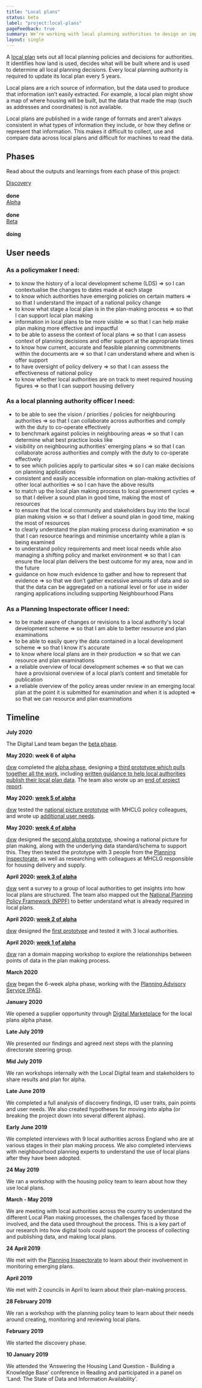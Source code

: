 ```yaml
---
title: "Local plans"
status: beta
label: "project:local-plans"
pageFeedback: true
summary: We’re working with local planning authorities to design an improved format for publishing local plan data so that it’s easy to find, use and trust.
layout: single
---
```


A [local plan](https://www.gov.uk/guidance/plan-making) sets out all local planning policies and decisions for authorities. It identifies how land is used, decides what will be built where and is used to determine all local planning decisions. Every local planning authority is required to update its local plan every 5 years.

Local plans are a rich source of information, but the data used to produce that information isn’t easily extracted. For example, a local plan might show a map of where housing will be built, but the data that made the map (such as addresses and coordinates) is not available.

Local plans are published in a wide range of formats and aren’t always consistent in what types of information they include, or how they define or represent that information. This makes it difficult to collect, use and compare data across local plans and difficult for machines to read the data.

## Phases

Read about the outputs and learnings from each phase of this project:

<div class="govuk-grid-row">
  <div class="equal-panels">
    <div class="equal-panels-single">
      <a href="/project/local-plans/discovery" class="govuk-body-l">Discovery</a><br/><br/><strong class="govuk-tag govuk-tag--grey">done</strong>
    </div>
    <div class="equal-panels-single">
      <a href="/project/local-plans/alpha" class="govuk-body-l">Alpha</a><br/><br/><strong class="govuk-tag govuk-tag--grey">done</strong>
    </div>
    <div class="equal-panels-single">
      <a href="/project/local-plans/beta" class="govuk-body-l">Beta</a><br/><br/><strong class="govuk-tag govuk-tag--grey">doing</strong>
    </div>
  </div>
</div>

## User needs

### As a policymaker I need:
- to know the history of a local development scheme (LDS) ⇒ so I can contextualise the changes to dates made at each stage
- to know which authorities have emerging policies on certain matters ⇒ so that I understand the impact of a national policy change
- to know what stage a local plan is in the plan-making process ⇒ so that I can support local plan making
- information in local plans to be more visible ⇒ so that I can help make plan making more effective and impactful
- to be able to assess the context of local plans ⇒ so that I can assess context of planning decisions and offer support at the appropriate times
- to know how current, accurate and feasible planning commitments within the documents are ⇒ so that I can understand where and when is offer support
- to have oversight of policy delivery ⇒ so that I can assess the effectiveness of national policy
- to know whether local authorities are on track to meet required housing figures ⇒ so that I can support housing delivery

### As a local planning authority officer I need:
- to be able to see the vision / priorities / policies for neighbouring authorities ⇒ so that I can collaborate across authorities and comply with the duty to co-operate effectively
- to benchmark against policies in neighbouring areas ⇒ so that I can determine what best practice looks like
- visibility on neighbouring authorities’ emerging plans ⇒ so that I can collaborate across authorities and comply with the duty to co-operate effectively
- to see which policies apply to particular sites ⇒ so I can make decisions on planning applications
- consistent and easily accessible information on plan-making activities of other local authorities ⇒ so I can have the above results
- to match up the local plan making process to local government cycles ⇒ so that I deliver a sound plan in good time, making the most of resources
- to ensure that the local community and stakeholders buy into the local plan making vision ⇒ so that I deliver a sound plan in good time, making the most of resources
- to clearly understand the plan making process during examination ⇒ so that I can resource hearings and minimise uncertainty while a plan is being examined
- to understand policy requirements and meet local needs while also managing a shifting policy and market environment ⇒ so that I can ensure the local plan delivers the best outcome for my area, now and in the future
- guidance on how much evidence to gather and how to represent that evidence ⇒ so that we don’t gather excessive amounts of data and so that the data can be aggregated on a national level or for use in wider ranging applications including supporting Neighbourhood Plans

### As a Planning Inspectorate officer I need:
- to be made aware of changes or revisions to a local authority's local development scheme ⇒ so that I am able to better resource and plan examinations
- to be able to easily query the data contained in a local development scheme ⇒ so that I know it's accurate
- to know where local plans are in their production ⇒ so that we can resource and plan examinations
- a reliable overview of local development schemes ⇒ so that we can have a provisional overview of a local plan’s content and timetable for publication
- a reliable overview of the policy areas under review in an emerging local plan at the point it is submitted for examination and when it is adopted ⇒ so that we can resource and plan examinations

## Timeline

**July 2020**

The Digital Land team began the [beta phase](https://digital-land.github.io/project/local-plans/beta/).

**May 2020: week 6 of alpha**

[dxw](https://www.dxw.com/) completed the [alpha phase](https://digital-land.github.io/project/local-plans/alpha/), designing a [third prototype which pulls together all the work](https://local-plan.herokuapp.com/v3), including [written guidance to help local authorities publish their local plan data](https://local-plan.herokuapp.com/v3/publish-data). The team also wrote up an [end of project report](https://docs.google.com/presentation/d/e/2PACX-1vRQAXERMxFtnHperwzobOKVbOofG5SXwurb31AJZzOx5c7k1ObsBinNBuZ9uc1Ifw/pub?start=false&loop=false&delayms=3000). 

**May 2020: [week 5 of alpha](https://digital-land.github.io/weeknote/2020-05-07/)**

[dxw](https://www.dxw.com/) tested the [national picture prototype](https://local-plan.herokuapp.com/v2) with MHCLG policy colleagues, and wrote up [additional user needs](https://digital-land.github.io/project/local-plans/alpha/#user-needs). 

**May 2020: [week 4 of alpha](https://digital-land.github.io/weeknote/2020-05-01/)**

[dxw](https://www.dxw.com/) designed the [second alpha prototype](https://local-plan.herokuapp.com/v2), showing a national picture for plan making, along with the underlying data standard/schema to support this. They then tested the prototype with 3 people from the [Planning Inspectorate](https://www.gov.uk/government/organisations/planning-inspectorate), as well as researching with colleagues at MHCLG responsible for housing delivery and supply. 

**April 2020: [week 3 of alpha](https://digital-land.github.io/weeknote/2020-04-24/)**

[dxw](https://www.dxw.com/) sent a survey to a group of local authorities to get insights into how local plans are structured. The team also mapped out the [National Planning Policy Framework (NPPF)](https://www.gov.uk/government/publications/national-planning-policy-framework--2) to better understand what is already required in local plans. 

**April 2020: [week 2 of alpha](https://digital-land.github.io/weeknote/2020-04-17/)**

[dxw](https://www.dxw.com/) designed the [first prototype](https://local-plan.herokuapp.com/v1) and tested it with 3 local authorities.

**April 2020: [week 1 of alpha](https://digital-land.github.io/weeknote/2020-04-10/)**

[dxw](https://www.dxw.com/) ran a domain mapping workshop to explore the relationships between points of data in the plan making process.

**March 2020**

[dxw](https://www.dxw.com/) began the 6-week alpha phase, working with the [Planning Advisory Service (PAS)](https://local.gov.uk/pas).

**January 2020**

We opened a supplier opportunity through [Digital Marketplace](https://www.digitalmarketplace.service.gov.uk/digital-outcomes-and-specialists/opportunities/11591) for the local plans alpha phase.

**Late July 2019**

We presented our findings and agreed next steps with the planning directorate steering group.

**Mid July 2019**

We ran workshops internally with the Local Digital team and stakeholders to share results and plan for alpha.

**Late June 2019**

We completed a full analysis of discovery findings, ID user traits, pain points and user needs. We also created hypotheses for moving into alpha (or breaking the project down into several different alphas).

**Early June 2019**

We completed interviews with 9 local authorities across England who are at various stages in their plan making process. We also completed interviews with neighbourhood planning experts to understand the use of local plans after they have been adopted.

**24 May 2019**

We ran a workshop with the housing policy team to learn about how they use local plans.

**March - May 2019**

We are meeting with local authorities across the country to understand the different Local Plan making processes, the challenges faced by those involved, and the data used throughout the process. This is a key part of our research into how digital tools could support the process of collecting and publishing data, and making local plans.

**24 April 2019**

We met with the [Planning Inspectorate](https://www.gov.uk/government/organisations/planning-inspectorate) to learn about their involvement in monitoring emerging plans.

**April 2019**

We met with 2 councils in April to learn about their plan-making process.

**28 February 2019**

We ran a workshop with the planning policy team to learn about their needs around creating, monitoring and reviewing local plans.

**February 2019**

We started the discovery phase.

**10 January 2019**

We attended the ‘Answering the Housing Land Question - Building a Knowledge Base’ conference in Reading and participated in a panel on ‘Land: The State of Data and Information Availability’.
